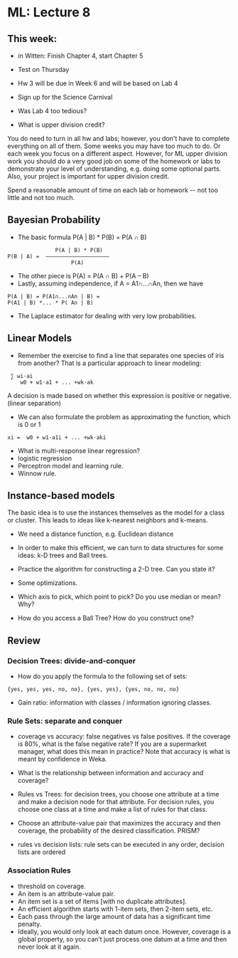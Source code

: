 ML: Lecture 8
=============
## This week:

* in Witten: Finish Chapter 4, start Chapter 5
* Test on Thursday
* Hw 3 will be due in Week 6 and will be based on Lab 4
* Sign up for the Science Carnival


* Was Lab 4 too tedious?
* What is upper division credit?

You do need to turn in all hw and labs; however, you don't have to complete everything on all of them.  Some weeks you may have too much to do.  Or each week you focus on a different aspect.  However, for ML upper division work you should do a very good job on some of the homework or labs to demonstrate your level of understanding, e.g. doing some optional parts.  Also, your project is important for 
upper division credit.  

Spend a reasonable amount of time on each lab or homework -- not too little and not too much.

## Bayesian Probability

* The basic formula P(A | B) * P(B) = P(A ∩ B)

```
               P(A | B) * P(B)
P(B | A) =  ————————————————————
                    P(A)
```
* The other piece is P(A) = P(A ∩ B) + P(A – B)
* Lastly, assuming independence, if A = A1∩…∩An, then we have

```
P(A | B) = P(A1∩...∩An | B) = 
P(A1 | B) *... * P( An | B)
```
* The Laplace estimator for dealing with very low probabilities.

## Linear Models
* Remember the exercise to find a line that separates one species of iris from another? That is a particular approach to linear modeling:

```
 ∑ wi⋅ai 
    w0 + w1⋅a1 + ... +wk⋅ak
```

A decision is made based on whether this expression is positive or negative. (linear separation)

* We can also formulate the problem as approximating the function, which is 0 or 1
```
xi =  w0 + w1⋅a1i + ... +wk⋅aki 
```

* What is multi-response linear regression?
* logistic regression
* Perceptron model and learning rule.
* Winnow rule.

## Instance-based models

The basic idea is to use the instances themselves as the model for a class or cluster. This leads to ideas like k-nearest neighbors and k-means.

* We need a distance function, e.g. Euclidean distance
* In order to make this efficient, we can turn to data structures for some ideas:
    k-D trees and Ball trees.


* Practice the algorithm for constructing a 2-D tree. Can you state it?
* Some optimizations.
 * Which axis to pick, which point to pick? Do you use median or mean? Why?


* How do you access a Ball Tree? How do you construct one?

## Review

### Decision Trees: divide-and-conquer
* How do you apply the formula to the following set of sets:
```
{yes, yes, yes, no, no}, {yes, yes}, {yes, no, no, no}
```
* Gain ratio: information with classes / information ignoring classes.

### Rule Sets: separate and conquer
* coverage vs accuracy: false negatives vs false positives. If the coverage is 80%, what is the false negative rate? If you are a supermarket manager, what does this mean in practice? Note that accuracy is what is meant by confidence in Weka.

* What is the relationship between information and accuracy and coverage?

* Rules vs Trees: for decision trees, you choose one attribute at a time and make a decision node for that attribute. For decision rules, you choose one class at a time and make a list of rules for that class.

* Choose an attribute-value pair that maximizes the accuracy and then coverage, the probability of the desired classification. PRISM?

* rules vs decision lists: rule sets can be executed in any order, decision lists are ordered

### Association Rules
* threshold on coverage.
* An item is an attribute-value pair.
* An item set is a set of items [with no duplicate attributes].
* An efficient algorithm starts with 1-item sets, then 2-item sets, etc.
* Each pass through the large amount of data has a significant time penalty.
* Ideally, you would only look at each datum once. However, coverage is a global property, so you can’t just process one datum at a time and then never look at it again.

